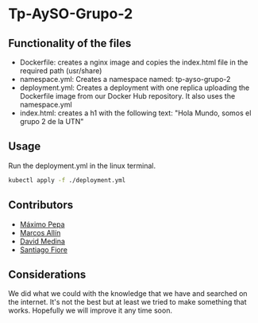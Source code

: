 # Tp-AySO-Grupo-2

## Functionality of the files
- Dockerfile: creates a nginx image and copies the index.html file in the required path (usr/share)
- namespace.yml: Creates a namespace named: tp-ayso-grupo-2
- deployment.yml: Creates a deployment with one replica uploading the Dockerfile image from our Docker Hub repository. It also uses the namespace.yml
- index.html: creates a h1 with the following text: "Hola Mundo, somos el grupo 2 de la UTN" 

## Usage
Run the deployment.yml in the linux terminal.
```bash
kubectl apply -f ./deployment.yml
```

## Contributors
- [Máximo Pepa](https://github.com/MaxiPepa)
- [Marcos Allín](https://github.com/allinmarcos)
- [David Medina](https://github.com/odavidmedina)
- [Santiago Fiore](https://github.com/Fioresantiago)


## Considerations
We did what we could with the knowledge that we have and searched on the internet. It's not the best but at least we tried to make something that works. Hopefully we will improve it any time soon.
